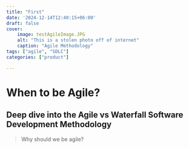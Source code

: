 ```yaml
---
title: "First"
date: '2024-12-14T12:40:15+06:00'
draft: false
cover:
    image: testAgileImage.JPG
    alt: "This is a stolen photo off of internet"
    caption: "Agile Methodology"
tags: ["agile", "SDLC"]
categories: ["product"]

---
```


# When to be Agile?
## Deep dive into the Agile vs Waterfall Software Development Methodology

> Why should we be agile?
